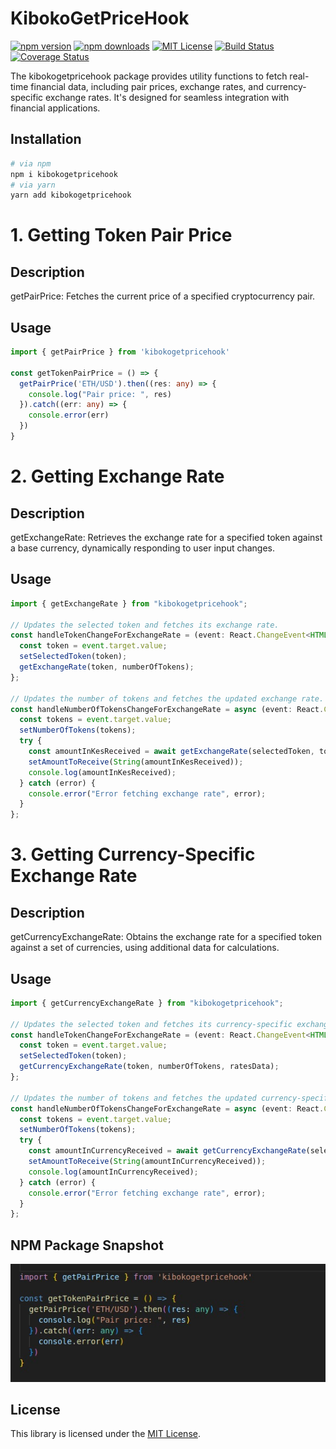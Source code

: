 # KibokoGetPriceHook

[![npm version](https://img.shields.io/npm/v/kibokogetpricehook.svg)](https://www.npmjs.com/package/kibokogetpricehook)
[![npm downloads](https://img.shields.io/npm/dt/kibokogetpricehook)](https://www.npmjs.com/package/kibokogetpricehook)
[![MIT License](http://img.shields.io/badge/license-MIT-blue.svg?style=flat)](https://opensource.org/license/mit)
[![Build Status](https://travis-ci.com/kibokodao-africa/kibokogetpricehook.svg?branch=main)](https://travis-ci.com/kibokogetpricehook/kibokogetpricehook)
[![Coverage Status](https://coveralls.io/repos/github/kibokogetpricehook/kibokogetpricehook/badge.svg?branch=main)](https://coveralls.io/github/kibokogetpricehook/kibokogetpricehook?branch=main)

The kibokogetpricehook package provides utility functions to fetch real-time financial data, including pair prices, exchange rates, and currency-specific exchange rates. It's designed for seamless integration with financial applications.

## Installation

```bash
# via npm
npm i kibokogetpricehook
# via yarn
yarn add kibokogetpricehook
```

# 1. Getting Token Pair Price
## Description
getPairPrice: Fetches the current price of a specified cryptocurrency pair.

## Usage
```ts
import { getPairPrice } from 'kibokogetpricehook'

const getTokenPairPrice = () => {
  getPairPrice('ETH/USD').then((res: any) => {
    console.log("Pair price: ", res)
  }).catch((err: any) => {
    console.error(err)
  })
}
```
# 2. Getting Exchange Rate
## Description
getExchangeRate: Retrieves the exchange rate for a specified token against a base currency, dynamically responding to user input changes.


## Usage
```ts
import { getExchangeRate } from "kibokogetpricehook";

// Updates the selected token and fetches its exchange rate.
const handleTokenChangeForExchangeRate = (event: React.ChangeEvent<HTMLInputElement>) => {
  const token = event.target.value;
  setSelectedToken(token);
  getExchangeRate(token, numberOfTokens);
};

// Updates the number of tokens and fetches the updated exchange rate.
const handleNumberOfTokensChangeForExchangeRate = async (event: React.ChangeEvent<HTMLInputElement>) => {
  const tokens = event.target.value;
  setNumberOfTokens(tokens);
  try {
    const amountInKesReceived = await getExchangeRate(selectedToken, tokens);
    setAmountToReceive(String(amountInKesReceived));
    console.log(amountInKesReceived);
  } catch (error) {
    console.error("Error fetching exchange rate", error);
  }
};
```
# 3. Getting Currency-Specific Exchange Rate
## Description
getCurrencyExchangeRate: Obtains the exchange rate for a specified token against a set of currencies, using additional data for calculations.


## Usage
```ts
import { getCurrencyExchangeRate } from "kibokogetpricehook";

// Updates the selected token and fetches its currency-specific exchange rate.
const handleTokenChangeForExchangeRate = (event: React.ChangeEvent<HTMLInputElement>) => {
  const token = event.target.value;
  setSelectedToken(token);
  getCurrencyExchangeRate(token, numberOfTokens, ratesData);
};

// Updates the number of tokens and fetches the updated currency-specific exchange rate.
const handleNumberOfTokensChangeForExchangeRate = async (event: React.ChangeEvent<HTMLInputElement>) => {
  const tokens = event.target.value;
  setNumberOfTokens(tokens);
  try {
    const amountInCurrencyReceived = await getCurrencyExchangeRate(selectedToken, tokens, ratesData);
    setAmountToReceive(String(amountInCurrencyReceived));
    console.log(amountInCurrencyReceived);
  } catch (error) {
    console.error("Error fetching exchange rate", error);
  }
};

```

<!-- ## Functionality
getPairPrice

The getPairPrice function provides real-time price information for a specified cryptocurrency pair.
```ts
// user can call this
export const getPairPrice = async (pair: string) => {
  if (pragma_contract) {
    try {
      const SPOTENTRY_ENUM = new CairoCustomEnum({
        SpotEntry: pair,
      });
      the res = await pragma_contract.get_data_median(SPOTENTRY_ENUM);
      const price = getRealPrice(res);
      return price;
    } catch (err) {
      console.log("pair not found");
    }
  }
};
```
 -->

## NPM Package Snapshot

![Alt text](https://github.com/KibokoDao-Africa/KibokoGetPriceHook/blob/main/public/IMG-20240127-WA0128%20(1).jpg)

## License

This library is licensed under the [MIT License](https://opensource.org/license/mit).

